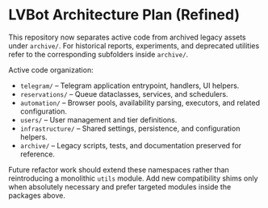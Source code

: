# LVBot Architecture Plan (Refined)

This repository now separates active code from archived legacy assets under
`archive/`. For historical reports, experiments, and deprecated utilities refer
to the corresponding subfolders inside `archive/`.

Active code organization:

- `telegram/` – Telegram application entrypoint, handlers, UI helpers.
- `reservations/` – Queue dataclasses, services, and schedulers.
- `automation/` – Browser pools, availability parsing, executors, and related configuration.
- `users/` – User management and tier definitions.
- `infrastructure/` – Shared settings, persistence, and configuration helpers.
- `archive/` – Legacy scripts, tests, and documentation preserved for reference.

Future refactor work should extend these namespaces rather than reintroducing
a monolithic `utils` module. Add new compatibility shims only when absolutely necessary and
prefer targeted modules inside the packages above.
